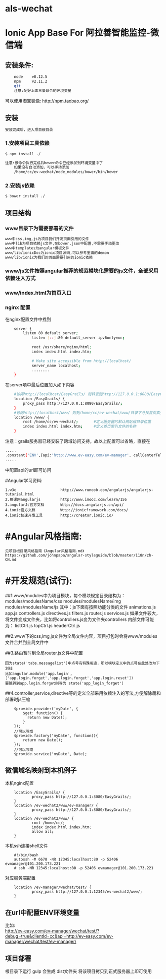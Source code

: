 # als-wechat
Ionic App Base For 阿拉善智能监控-微信端
=================================


## 安装条件:

```bash
    node    v0.12.5 
    npm     v2.11.2 
    git
    注意:配好上面三条命令的环境变量
```
可以使用淘宝镜像: http://npm.taobao.org/

## 安装

```bash
安装完成后，进入项目根目录
```

### 1.安装项目工具依赖
```bash
$ npm install ./

注意:该命令执行完成后bower命令已经添加到环境变量中了
    如果没有自动添加，可以手动添加
    /home/cc/ev-wechat/node_modules/bower/bin/bower
```

### 2.安装js依赖

```bash
$ bower install ./
```


## 项目结构

### www目录下为需要部署的文件
```bash
www中css,img,js为项目我们开发页面引用的文件
www中lib为项目依赖js文件,在bower.json中配置,不需要手动更改
www中templates为angular模板文件
www/lib/ionicDoc为ionic项目源码,可以参考里面的demon
www/lib/ionic为我们的页面需要引用的ionic依赖
```

### www/js文件按照angular推荐的规范模块化需要的js文件，全部采用依赖注入方式


### www/index.html为首页入口

### nginx 配置

在nginx配置文件中找到 
```bash
    server {
        listen 80 default_server;
        	listen [::]:80 default_server ipv6only=on;
        
        	root /usr/share/nginx/html;
        	index index.html index.htm;
        
        	# Make site accessible from http://localhost/
        	server_name localhost;
            ........
    }
```
在server项中最后位置加入如下内容
```bash
    #访问http://localhost/EasyGrails/ 则转发到http://127.0.0.1:8080/EasyGrails/
    location /EasyGrails/ {
        proxy_pass http://127.0.0.1:8080/EasyGrails/;
    }
    #访问http://localhost/www/ 则到/home/cc/ev-wechat/www/目录下寻找首页索引文件
    location /www/ {
        root /home/cc/ev-wechat/;       #定义服务器的默认网站根目录位置
        index index.html index.htm;     #定义首页索引文件的名称
    }
```

注意：grails服务器已经安装了跨域访问支持，故以上配置可以省略，直接在
```bash
.....
.constant('ENV',{api:'http://www.ev-easy.com/ev-manager', callCenterTel:'400-100-1001'})
.....
```
 中配置api的url即可访问

#Angular学习资料:

    1.w3c                    http://www.runoob.com/angularjs/angularjs-tutorial.html
    2.慕课网angularjs         http://www.imooc.com/learn/156
    3.angularJs官方文档       http://docs.angularjs.cn/api/
    4.ionic官方文档           http://ionicframework.com/docs/
    4.ionic快速开发工具        http://creator.ionic.io/


#Angular风格指南:
========

    见项目根目录风格指南《Angular风格指南.md》
    https://github.com/johnpapa/angular-styleguide/blob/master/i18n/zh-CN.md


#开发规范(试行):
========

##1.www/modules中为项目模块，每个模块规定目录结构为：
        modules/modulesName/css 
        modules/modulesName/img 
        modules/modulesName/js
      其中：js下面有按照功能分类的文件
        animations.js  app.js  controllers.js  directives.js  filters.js  router.js  services.js
      如果文件较大，将文件变成文件夹，比如将controllers.js变为文件夹controllers
      内部文件可能为：
        listCtrl.js  topCtrl.js  headerCtrl.js
    
##2.www下的css,img,js文件为全局文件内容，项目打包时会将www/modules文件合并到全局文件中
    

##3.路由暂时到全局router.js文件中配置

    因为state('tabs.messagelist')中点号有特殊用途，所以模块定义中的点号在此处改为下划线
    比如angular.module('app.login', ['app.login.forget','app.login.forget','app.login.reset'])
    要跳转到app.login.forget则写为 state('app_login_forget')

##4.controller,service,directive等的定义全部采用依赖注入的写法,方便解除耦和部署时js压缩




        $provide.provider('myDate', {
            $get: function() {
              return new Date();
            }
        });
        //可以写成
        $provide.factory('myDate', function(){
            return new Date();
        });
        //可以写成
        $provide.service('myDate', Date);
        
        
## 微信域名映射到本机例子


本机nginx配置

        location /EasyGrails/ {
                proxy_pass http://127.0.0.1:8080/EasyGrails/;
        }
        location /ev-wechat2/www/ev-manager/ {
                proxy_pass http://127.0.0.1:8080/EasyGrails/;
        }
        location /ev-wechat2/www/ {
                root /home/cc/;
                index index.html index.htm;
                allow all;
        }

本机ssh连接shell文件

        #!/bin/bash
        autossh -M 6678 -NR 12345:localhost:80 -p 52406 evmanager@101.200.173.221
        # ssh -NR 12345:localhost:80 -p 52406 evmanager@101.200.173.221

对应服务端配置
        
        location /ev-manager/wechat/test/ {
                proxy_pass http://127.0.0.1:12345/ev-wechat2/www/;
        }

## 在url中配置ENV环境变量
      
比如:      
http://ev-easy.com/ev-manager/wechat/test/?debug=true&clientId=cc&api=http://ev-easy.com/ev-manager/wechat/test/ev-manager/


## 项目部署

根目录下运行 
        gulp
会生成 
        dist文件夹
将该项目拷贝到正式服务器上即可使用 
        
